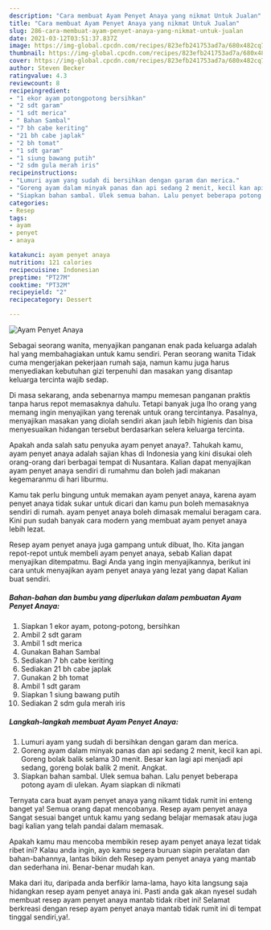 ```yaml
---
description: "Cara membuat Ayam Penyet Anaya yang nikmat Untuk Jualan"
title: "Cara membuat Ayam Penyet Anaya yang nikmat Untuk Jualan"
slug: 286-cara-membuat-ayam-penyet-anaya-yang-nikmat-untuk-jualan
date: 2021-03-12T03:51:37.837Z
image: https://img-global.cpcdn.com/recipes/823efb241753ad7a/680x482cq70/ayam-penyet-anaya-foto-resep-utama.jpg
thumbnail: https://img-global.cpcdn.com/recipes/823efb241753ad7a/680x482cq70/ayam-penyet-anaya-foto-resep-utama.jpg
cover: https://img-global.cpcdn.com/recipes/823efb241753ad7a/680x482cq70/ayam-penyet-anaya-foto-resep-utama.jpg
author: Steven Becker
ratingvalue: 4.3
reviewcount: 8
recipeingredient:
- "1 ekor ayam potongpotong bersihkan"
- "2 sdt garam"
- "1 sdt merica"
- " Bahan Sambal"
- "7 bh cabe keriting"
- "21 bh cabe japlak"
- "2 bh tomat"
- "1 sdt garam"
- "1 siung bawang putih"
- "2 sdm gula merah iris"
recipeinstructions:
- "Lumuri ayam yang sudah di bersihkan dengan garam dan merica."
- "Goreng ayam dalam minyak panas dan api sedang 2 menit, kecil kan api. Goreng bolak balik selama 30 menit. Besar kan lagi api menjadi api sedang, goreng bolak balik 2 menit. Angkat."
- "Siapkan bahan sambal. Ulek semua bahan. Lalu penyet beberapa potong ayam di ulekan. Ayam siapkan di nikmati"
categories:
- Resep
tags:
- ayam
- penyet
- anaya

katakunci: ayam penyet anaya 
nutrition: 121 calories
recipecuisine: Indonesian
preptime: "PT27M"
cooktime: "PT32M"
recipeyield: "2"
recipecategory: Dessert

---
```



![Ayam Penyet Anaya](https://img-global.cpcdn.com/recipes/823efb241753ad7a/680x482cq70/ayam-penyet-anaya-foto-resep-utama.jpg)

Sebagai seorang wanita, menyajikan panganan enak pada keluarga adalah hal yang membahagiakan untuk kamu sendiri. Peran seorang  wanita Tidak cuma mengerjakan pekerjaan rumah saja, namun kamu juga harus menyediakan kebutuhan gizi terpenuhi dan masakan yang disantap keluarga tercinta wajib sedap.

Di masa  sekarang, anda sebenarnya mampu memesan panganan praktis tanpa harus repot memasaknya dahulu. Tetapi banyak juga lho orang yang memang ingin menyajikan yang terenak untuk orang tercintanya. Pasalnya, menyajikan masakan yang diolah sendiri akan jauh lebih higienis dan bisa menyesuaikan hidangan tersebut berdasarkan selera keluarga tercinta. 



Apakah anda salah satu penyuka ayam penyet anaya?. Tahukah kamu, ayam penyet anaya adalah sajian khas di Indonesia yang kini disukai oleh orang-orang dari berbagai tempat di Nusantara. Kalian dapat menyajikan ayam penyet anaya sendiri di rumahmu dan boleh jadi makanan kegemaranmu di hari liburmu.

Kamu tak perlu bingung untuk memakan ayam penyet anaya, karena ayam penyet anaya tidak sukar untuk dicari dan kamu pun boleh memasaknya sendiri di rumah. ayam penyet anaya boleh dimasak memalui beragam cara. Kini pun sudah banyak cara modern yang membuat ayam penyet anaya lebih lezat.

Resep ayam penyet anaya juga gampang untuk dibuat, lho. Kita jangan repot-repot untuk membeli ayam penyet anaya, sebab Kalian dapat menyajikan ditempatmu. Bagi Anda yang ingin menyajikannya, berikut ini cara untuk menyajikan ayam penyet anaya yang lezat yang dapat Kalian buat sendiri.

<!--inarticleads1-->

##### Bahan-bahan dan bumbu yang diperlukan dalam pembuatan Ayam Penyet Anaya:

1. Siapkan 1 ekor ayam, potong-potong, bersihkan
1. Ambil 2 sdt garam
1. Ambil 1 sdt merica
1. Gunakan  Bahan Sambal
1. Sediakan 7 bh cabe keriting
1. Sediakan 21 bh cabe japlak
1. Gunakan 2 bh tomat
1. Ambil 1 sdt garam
1. Siapkan 1 siung bawang putih
1. Sediakan 2 sdm gula merah iris




<!--inarticleads2-->

##### Langkah-langkah membuat Ayam Penyet Anaya:

1. Lumuri ayam yang sudah di bersihkan dengan garam dan merica.
1. Goreng ayam dalam minyak panas dan api sedang 2 menit, kecil kan api. Goreng bolak balik selama 30 menit. Besar kan lagi api menjadi api sedang, goreng bolak balik 2 menit. Angkat.
1. Siapkan bahan sambal. Ulek semua bahan. Lalu penyet beberapa potong ayam di ulekan. Ayam siapkan di nikmati




Ternyata cara buat ayam penyet anaya yang nikamt tidak rumit ini enteng banget ya! Semua orang dapat mencobanya. Resep ayam penyet anaya Sangat sesuai banget untuk kamu yang sedang belajar memasak atau juga bagi kalian yang telah pandai dalam memasak.

Apakah kamu mau mencoba membikin resep ayam penyet anaya lezat tidak ribet ini? Kalau anda ingin, ayo kamu segera buruan siapin peralatan dan bahan-bahannya, lantas bikin deh Resep ayam penyet anaya yang mantab dan sederhana ini. Benar-benar mudah kan. 

Maka dari itu, daripada anda berfikir lama-lama, hayo kita langsung saja hidangkan resep ayam penyet anaya ini. Pasti anda gak akan nyesel sudah membuat resep ayam penyet anaya mantab tidak ribet ini! Selamat berkreasi dengan resep ayam penyet anaya mantab tidak rumit ini di tempat tinggal sendiri,ya!.

